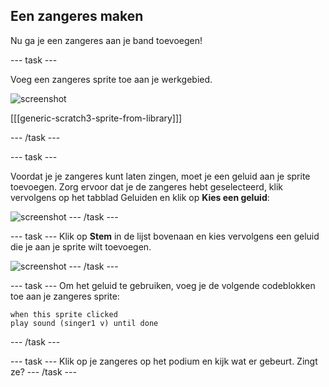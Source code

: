 ## Een zangeres maken

Nu ga je een zangeres aan je band toevoegen!

--- task ---

Voeg een zangeres sprite toe aan je werkgebied.

![screenshot](images/band-singer-mic.png)

[[[generic-scratch3-sprite-from-library]]]

--- /task ---

--- task ---

Voordat je je zangeres kunt laten zingen, moet je een geluid aan je sprite toevoegen. Zorg ervoor dat je de zangeres hebt geselecteerd, klik vervolgens op het tabblad Geluiden en klik op **Kies een geluid**:

![screenshot](images/band-import-sound-annotated.png) --- /task ---

--- task --- Klik op **Stem** in de lijst bovenaan en kies vervolgens een geluid die je aan je sprite wilt toevoegen.

![screenshot](images/band-choose-sound.png) --- /task ---

--- task --- Om het geluid te gebruiken, voeg je de volgende codeblokken toe aan je zangeres sprite:

```blocks3
when this sprite clicked
play sound (singer1 v) until done
```

--- /task ---

--- task --- Klik op je zangeres op het podium en kijk wat er gebeurt. Zingt ze? --- /task ---